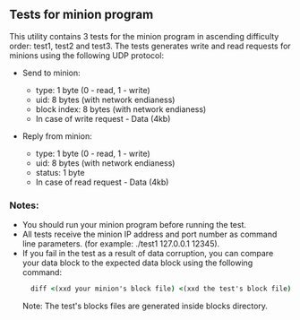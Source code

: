## Tests for minion program
This utility contains 3 tests for the minion program in ascending difficulty order: test1, test2 and test3.
The tests generates write and read requests for minions using the following UDP protocol:
+ Send to minion:
  + type: 1 byte (0 - read, 1 - write) 
  + uid: 8 bytes (with network endianess)
  + block index: 8 bytes (with network endianess)
  + In case of write request - Data (4kb)

+ Reply from minion:
  + type: 1 byte (0 - read, 1 - write) 
  + uid: 8 bytes (with network endianess)
  + status: 1 byte
  + In case of read request - Data (4kb)

### Notes:
+ You should run your minion program before running the test.
+ All tests receive the minion IP address and port number as command line parameters. (for example: ./test1 127.0.0.1 12345).
+ If you fail in the test as a result of data corruption,
  you can compare your data block to the expected data block using the following command:
  ```cmd
    diff <(xxd your minion's block file) <(xxd the test's block file)
  
  ```
    Note: The test's blocks files are generated inside blocks directory.